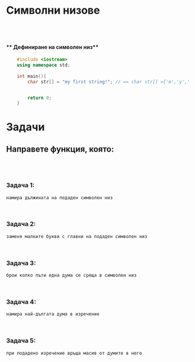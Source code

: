 # **Символни низове**
<br />
<br />

#### ** Дефиниране на символен низ**
```cpp
    #include <iostream>
    using namespace std;
    
    int main(){
        char str[] = "my first string!"; // == char str[] ={'m','y',' ', 'f',.....,'\0'};


        return 0;
    }

```



# **Задачи**

## **Направете функция, която:**
<br />
<br />


### **Задача 1:**
    намира дължината на подаден символен низ
<br />   

### **Задача 2:**
    заменя малките букви с главни на подаден символен низ
<br />

### **Задача 3:**
    брои колко пъти една дума се среща в символен низ
<br />

### **Задача 4:**
    намира най-дългата дума в изречение
<br />

### **Задача 5:**
    при подадено изречение връща масив от думите в него
<br />
